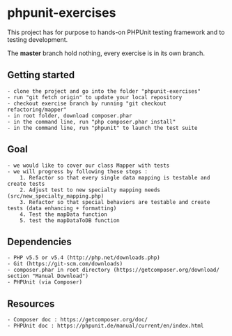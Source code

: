 # phpunit-exercises

This project has for purpose to hands-on PHPUnit testing framework and to testing development.

The **master** branch hold nothing, every exercise is in its own branch.

## Getting started
	- clone the project and go into the folder "phpunit-exercises"
	- run "git fetch origin" to update your local repository
	- checkout exercise branch by running "git checkout refactoring/mapper"
	- in root folder, download composer.phar
	- in the command line, run "php composer.phar install"
	- in the command line, run "phpunit" to launch the test suite

## Goal
	- we would like to cover our class Mapper with tests
	- we will progress by following these steps :
		1. Refactor so that every single data mapping is testable and create tests
		2. Adjust test to new specialty mapping needs (src/new_specialty_mapping.php)
		3. Refactor so that special behaviors are testable and create tests (data enhancing + formatting)
		4. Test the mapData function
		5. test the mapDataToDB function

## Dependencies
	- PHP v5.5 or v5.4 (http://php.net/downloads.php)
	- Git (https://git-scm.com/downloads)
	- composer.phar in root directory (https://getcomposer.org/download/ section "Manual Download")
	- PHPUnit (via Composer)

## Resources
	- Composer doc : https://getcomposer.org/doc/
	- PHPUnit doc : https://phpunit.de/manual/current/en/index.html